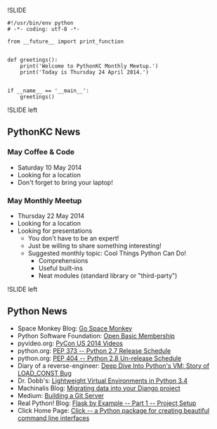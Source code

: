 !SLIDE

~~~~{python}
#!/usr/bin/env python
# -*- coding: utf-8 -*-

from __future__ import print_function


def greetings():
    print('Welcome to PythonKC Monthly Meetup.')
    print('Today is Thursday 24 April 2014.')


if __name__ == '__main__':
    greetings()

~~~~

!SLIDE left

## PythonKC News

### May Coffee & Code

* Saturday 10 May 2014
* Looking for a location
* Don't forget to bring your laptop!

### May Monthly Meetup

* Thursday 22 May 2014
* Looking for a location
* Looking for presentations
    * You don't have to be an expert!
    * Just be willing to share something interesting!
    * Suggested monthly topic: Cool Things Python Can Do!
        * Comprehensions
        * Useful built-ins
        * Neat modules (standard library or "third-party")

!SLIDE left

## Python News

* Space Monkey Blog: [Go Space Monkey](https://www.spacemonkey.com/blog/posts/go-space-monkey)
* Python Software Foundation: [Open Basic Membership](https://www.python.org/psf/membership)
* pyvideo.org: [PyCon US 2014 Videos](http://pyvideo.org/category/50/pycon-us-2014)
* python.org: [PEP 373 -- Python 2.7 Release Schedule](http://legacy.python.org/dev/peps/pep-0373/)
* python.org: [PEP 404 -- Python 2.8 Un-release Schedule](http://legacy.python.org/dev/peps/pep-0404/)
* Diary of a reverse-engineer: [Deep Dive Into Python's VM: Story of LOAD_CONST Bug](https://doar-e.github.io/blog/2014/04/17/deep-dive-into-pythons-vm-story-of-load_const-bug/)
* Dr. Dobb's: [Lightweight Virtual Environments in Python 3.4](http://www.drdobbs.com/architecture-and-design/lightweight-virtual-environments-in-pyth/240167069)
* Machinalis Blog: [Migrating data into your Django project](http://www.machinalis.com/blog/migrating-data-into-your-django-project/)
* Medium: [Building a Git Server](https://medium.com/joltem-an-open-incubator/1dfb89adca1d)
* Real Python! Blog: [Flask by Example -- Part 1 -- Project Setup](http://www.realpython.com/blog/python/flask-by-example-part-1-project-setup/#.U1lG7l76VFw)
* Click Home Page: [Click -- a Python package for creating beautiful command line interfaces](http://click.pocoo.org)
